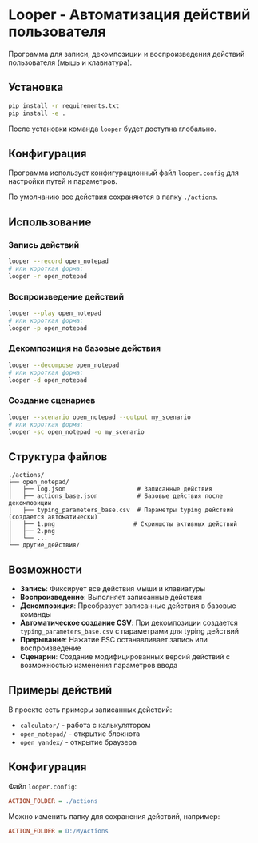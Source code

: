 # Looper - Автоматизация действий пользователя

Программа для записи, декомпозиции и воспроизведения действий пользователя (мышь и клавиатура).

## Установка

```bash
pip install -r requirements.txt
pip install -e .
```

После установки команда `looper` будет доступна глобально.

## Конфигурация

Программа использует конфигурационный файл `looper.config` для настройки путей и параметров.

По умолчанию все действия сохраняются в папку `./actions`.

## Использование

### Запись действий
```bash
looper --record open_notepad
# или короткая форма:
looper -r open_notepad
```


### Воспроизведение действий
```bash
looper --play open_notepad
# или короткая форма:
looper -p open_notepad
```

### Декомпозиция на базовые действия
```bash
looper --decompose open_notepad
# или короткая форма:
looper -d open_notepad
```


### Создание сценариев
```bash
looper --scenario open_notepad --output my_scenario
# или короткая форма:
looper -sc open_notepad -o my_scenario
```

## Структура файлов

```
./actions/
├── open_notepad/
│   ├── log.json                    # Записанные действия
│   ├── actions_base.json           # Базовые действия после декомпозиции
│   ├── typing_parameters_base.csv  # Параметры typing действий (создается автоматически)
│   ├── 1.png                      # Скриншоты активных действий
│   ├── 2.png
│   └── ...
└── другие_действия/
```

## Возможности

- **Запись**: Фиксирует все действия мыши и клавиатуры
- **Воспроизведение**: Выполняет записанные действия
- **Декомпозиция**: Преобразует записанные действия в базовые команды
- **Автоматическое создание CSV**: При декомпозиции создается `typing_parameters_base.csv` с параметрами для typing действий
- **Прерывание**: Нажатие ESC останавливает запись или воспроизведение
- **Сценарии**: Создание модифицированных версий действий с возможностью изменения параметров ввода

## Примеры действий

В проекте есть примеры записанных действий:
- `calculator/` - работа с калькулятором
- `open_notepad/` - открытие блокнота
- `open_yandex/` - открытие браузера

## Конфигурация

Файл `looper.config`:
```ini
ACTION_FOLDER = ./actions
```

Можно изменить папку для сохранения действий, например:
```ini
ACTION_FOLDER = D:/MyActions
```
